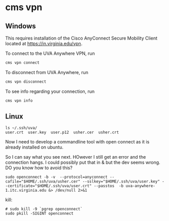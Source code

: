 # cms vpn

## Windows

This requires installation of the Cisco AnyConnect
Secure Mobility Client located at <https://in.virginia.edu/vpn>.

To connect to the UVA Anywhere VPN, run

```bash
cms vpn connect
```

To disconnect from UVA Anywhere, run

```bash
cms vpn disconnect
```

To see info regarding your connection, run

```bash
cms vpn info
```

## Linux

```
ls ~/.ssh/uva/
user.crt  user.key  user.p12  usher.cer  usher.crt
```

Now I need to develop a commandline tool with open connect as it is already installed on ubuntu.

So I can say what you see next. HOwever I still get an error and the connection hangs. I could possibly put that in & but the dev seems wrong. DO you know how to avoid this?


```
sudo openconnect -b -v  --protocol=anyconnect --cafile="$HOME/.ssh/uva/usher.cer" --sslkey="$HOME/.ssh/uva/user.key" --certificate="$HOME/.ssh/uva/user.crt" --passtos  -b uva-anywhere-1.itc.virginia.edu &> /dev/null 2>&1
```


kill:

```
# sudo kill -9 `pgrep openconnect`
sudo pkill -SIGINT openconnect
```